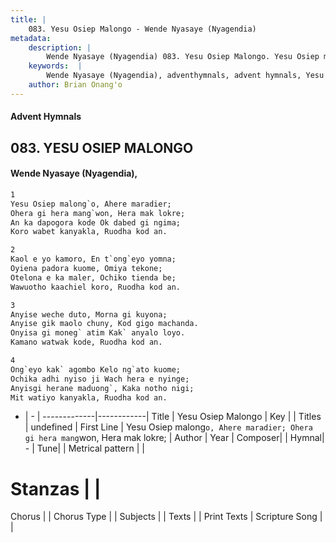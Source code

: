 ```yaml
---
title: |
    083. Yesu Osiep Malongo - Wende Nyasaye (Nyagendia)
metadata:
    description: |
        Wende Nyasaye (Nyagendia) 083. Yesu Osiep Malongo. Yesu Osiep malong`o, Ahere maradier; Ohera gi hera mang`won, Hera mak lokre; An ka dapogora kode Ok dabed gi ngima; Koro wabet kanyakla, Ruodha kod an.  
    keywords:  |
        Wende Nyasaye (Nyagendia), adventhymnals, advent hymnals, Yesu Osiep Malongo, Yesu Osiep malong`o, Ahere maradier; Ohera gi hera mang`won, Hera mak lokre;. 
    author: Brian Onang'o
---
```


#### Advent Hymnals
## 083. YESU OSIEP MALONGO
####  Wende Nyasaye (Nyagendia),

```txt
1
Yesu Osiep malong`o, Ahere maradier;
Ohera gi hera mang`won, Hera mak lokre;
An ka dapogora kode Ok dabed gi ngima;
Koro wabet kanyakla, Ruodha kod an.

2
Kaol e yo kamoro, En t`ong`eyo yomna;
Oyiena padora kuome, Omiya tekone;
Otelona e ka maler, Ochiko tienda be;
Wawuotho kaachiel koro, Ruodha kod an.

3
Anyise weche duto, Morna gi kuyona;
Anyise gik maolo chuny, Kod gigo machanda.
Onyisa gi moneg` atim Kak` anyalo loyo.
Kamano watwak kode, Ruodha kod an.

4
Ong`eyo kak` agombo Kelo ng`ato kuome;
Ochika adhi nyiso ji Wach hera e nyinge;
Anyisgi herane maduong`, Kaka notho nigi;
Mit watiyo kanyakla, Ruodha kod an.


```

- |   -  |
-------------|------------|
Title | Yesu Osiep Malongo |
Key |  |
Titles | undefined |
First Line | Yesu Osiep malong`o, Ahere maradier; Ohera gi hera mang`won, Hera mak lokre; |
Author | 
Year | 
Composer| |
Hymnal|  - |
Tune|  |
Metrical pattern | |
# Stanzas |  |
Chorus |  |
Chorus Type |  |
Subjects | |
Texts |  |
Print Texts | 
Scripture Song |  |
    
